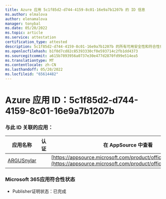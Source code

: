```yaml
---
title: Azure 应用 5c1f85d2-d744-4159-8c01-16e9a7b1207b 的 ID 信息
ms.author: elmalova
author: elenamalova
manager: tonybal
ms.date: 05/20/2022
ms.topic: article
ms.service: attestation
certification_type: attested
description: 5c1f85d2-d744-4159-8c01-16e9a7b1207b 的所有可用安全性和符合性信息。
ms.openlocfilehash: b1f0d7cd82c85393330cf0e593714c2fb1dd4373
ms.sourcegitcommit: a615b7893956a0737e30e477d2870fd99e514ea5
ms.translationtype: MT
ms.contentlocale: zh-CN
ms.lasthandoff: 05/20/2022
ms.locfileid: "65614482"
---
```

# <a name="azure-app-id-5c1f85d2-d744-4159-8c01-16e9a7b1207b"></a>Azure 应用 ID：5c1f85d2-d744-4159-8c01-16e9a7b1207b


### <a name="apps-associated-with-this-id"></a>与此 ID 关联的应用：
| **应用名称** | **认证** | **在 AppSource 中查看** |
|--------------|---------------|-----------------------|
| [ARGUSnylar](../forward/WA200003186.md) |  | [https://appsource.microsoft.com/product/office/WA200003186](https://appsource.microsoft.com/product/office/WA200003186) |

### <a name="microsoft-365-app-compliance-status"></a>Microsoft 365应用符合性状态
- Publisher证明状态：已完成
